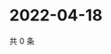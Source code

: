 # 2022-04-18

共 0 条

<!-- BEGIN WEIBO -->
<!-- 最后更新时间 Mon Apr 18 2022 02:18:44 GMT+0800 (China Standard Time) -->

<!-- END WEIBO -->
